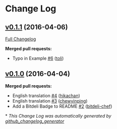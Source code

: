 # Change Log

## [v0.1.1](https://github.com/future-architect/vuls/tree/v0.1.1) (2016-04-06)
[Full Changelog](https://github.com/future-architect/vuls/compare/v0.1.0...v0.1.1)

**Merged pull requests:**

- Typo in Example [\#6](https://github.com/future-architect/vuls/pull/6) ([toli](https://github.com/toli))

## [v0.1.0](https://github.com/future-architect/vuls/tree/v0.1.0) (2016-04-04)
**Merged pull requests:**

- English translation [\#4](https://github.com/future-architect/vuls/pull/4) ([hikachan](https://github.com/hikachan))
- English translation [\#3](https://github.com/future-architect/vuls/pull/3) ([chewyinping](https://github.com/chewyinping))
- Add a Bitdeli Badge to README [\#2](https://github.com/future-architect/vuls/pull/2) ([bitdeli-chef](https://github.com/bitdeli-chef))



\* *This Change Log was automatically generated by [github_changelog_generator](https://github.com/skywinder/Github-Changelog-Generator)*
